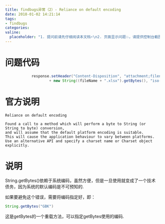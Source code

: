 ```yaml
---
title: findbugs异常（2）- Reliance on default encoding
date: 2018-01-02 14:21:14
tags:
- findbugs
categories:
valine:
  placeholder: "1. 提问前请先仔细阅读本文档⚡\n2. 页面显示问题💥，请提供控制台截图📸或者您的测试网址\n3. 其他任何报错💣，请提供详细描述和截图📸，祝食用愉快💪"
---
```


# 问题代码

```java
            response.setHeader("Content-Disposition", "attachment;filename="
                    + new String((fileName + ".xlsx").getBytes(), "iso-8859-1"));
```

# 官方说明

```
Reliance on default encoding

Found a call to a method which will perform a byte to String (or String to byte) conversion, 
and will assume that the default platform encoding is suitable. 
This will cause the application behaviour to vary between platforms. 
Use an alternative API and specify a charset name or Charset object explicitly.
```

# 说明

String.getBytes()依赖于系统编码，虽然方便，但是一旦使用就变成了一个技术债务，因为系统的默认编码是不可预知的.

如果要避免这个错误，需要将编码指定好，即：

```java
String.getBytes("GBK")
```

这是getBytes的一个重载方法，可以指定getBytes使用的编码.

